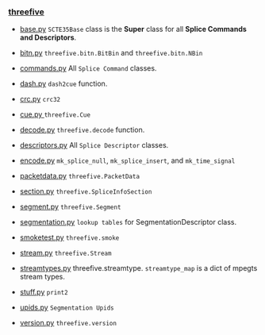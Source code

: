 ### [threefive](https://github.com/futzu/SCTE35-threefive/) 

* [base.py](https://github.com/futzu/SCTE35-threefive/blob/master/threefive/base.py)  `SCTE35Base` class is the __Super__ class for all __Splice Commands and Descriptors__. 
* [bitn.py](https://github.com/futzu/SCTE35-threefive/blob/master/threefive/bitn.py)  `threefive.bitn.BitBin` and `threefive.bitn.NBin` 
* [commands.py](https://github.com/futzu/SCTE35-threefive/blob/master/threefive/commands.py)  All `Splice Command` classes.
* [dash.py](https://github.com/futzu/SCTE35_threefive/blob/master/threefive/dash.py) `dash2cue` function.
* [crc.py](https://github.com/futzu/scte35-threefive/blob/master/threefive/crc.py) `crc32`
* [cue.py ](https://github.com/futzu/SCTE35-threefive/blob/master/threefive/cue.py)  `threefive.Cue`
* [decode.py](https://github.com/futzu/SCTE35-threefive/blob/master/threefive/decode.py)   `threefive.decode` function.
* [descriptors.py](https://github.com/futzu/SCTE35-threefive/blob/master/threefive/descriptors.py)   All `Splice Descriptor` classes.
* [encode.py](https://github.com/futzu/threefive/blob/master/threefive/encode.py) `mk_splice_null`, `mk_splice_insert`, and `mk_time_signal`
* [packetdata.py](https://github.com/futzu/threefive/blob/master/threefive/packetdata.py) `threefive.PacketData`
* [section.py](https://github.com/futzu/SCTE35-threefive/blob/master/threefive/section.py) `threefive.SpliceInfoSection`
* [segment.py](https://github.com/futzu/SCTE35-threefive/blob/master/threefive/segment.py) `threefive.Segment`
* [segmentation.py](https://github.com/futzu/SCTE35-threefive/blob/master/threefive/segmentation.py)  `lookup tables` for SegmentationDescriptor class.
* [smoketest.py](https://github.com/futzu/threefive/blob/master/threefive/smoketest.py) `threefive.smoke`
* [stream.py](https://github.com/futzu/SCTE35-threefive/blob/master/threefive/stream.py) `threefive.Stream`
* [streamtypes.py](https://github.com/futzu/SCTE35-threefive/blob/master/threefive/streamtypes.py) threefive.streamtype. `streamtype_map`  is a dict of mpegts stream types.

* [stuff.py](https://github.com/futzu/SCTE35-threefive/blob/master/threefive/stuff.py)   `print2`
* [upids.py](https://github.com/futzu/SCTE35-threefive/blob/master/threefive/upids.py)   `Segmentation Upids` 
* [version.py](https://github.com/futzu/SCTE35-threefive/blob/master/threefive/version.py)  `threefive.version`


